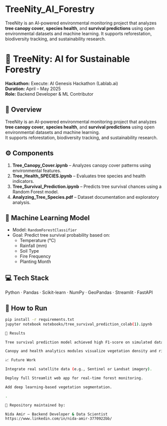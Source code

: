 # TreeNity_AI_Forestry
TreeNity is an AI-powered environmental monitoring project that analyzes **tree canopy cover**, **species health**, and **survival predictions** using open environmental datasets and machine learning.   It supports reforestation, biodiversity tracking, and sustainability research.
# 🌱 TreeNity: AI for Sustainable Forestry

**Hackathon:** Execute: AI Genesis Hackathon (Lablab.ai)  
**Duration:** April – May 2025  
**Role:** Backend Developer & ML Contributor  

## 🧩 Overview
TreeNity is an AI-powered environmental monitoring project that analyzes **tree canopy cover**, **species health**, and **survival predictions** using open environmental datasets and machine learning.  
It supports reforestation, biodiversity tracking, and sustainability research.

## ⚙️ Components
1. **Tree_Canopy_Cover.ipynb** – Analyzes canopy cover patterns using environmental features.  
2. **Tree_Health_SPECIES.ipynb** – Evaluates tree species and health indicators.  
3. **Tree_Survival_Prediction.ipynb** – Predicts tree survival chances using a Random Forest model.  
4. **Analyzing_Tree_Species.pdf** – Dataset documentation and exploratory analysis.

## 🧠 Machine Learning Model
- Model: `RandomForestClassifier`
- Goal: Predict tree survival probability based on:
  - Temperature (°C)
  - Rainfall (mm)
  - Soil Type
  - Fire Frequency
  - Planting Month

## 💻 Tech Stack
Python · Pandas · Scikit-learn · NumPy · GeoPandas · Streamlit · FastAPI  

## 🚀 How to Run
```bash
pip install -r requirements.txt
jupyter notebook notebooks/tree_survival_prediction_colab(1).ipynb

🌳 Results

Tree survival prediction model achieved high F1-score on simulated data.

Canopy and health analytics modules visualize vegetation density and risk zones.

📈 Future Work

Integrate real satellite data (e.g., Sentinel or Landsat imagery).

Deploy full Streamlit web app for real-time forest monitoring.

Add deep learning-based vegetation segmentation.

.

📂 Repository maintained by:

Nida Amir – Backend Developer & Data Scientist
https://www.linkedin.com/in/nida-amir-3770922bb/

